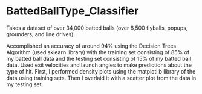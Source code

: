 # BattedBallType_Classifier
Takes a dataset of over 34,000 batted balls (over 8,500 flyballs, popups, grounders, and line drives).

Accomplished an accuracy of around 94% using the Decision Trees Algorithm (used sklearn library) with the training set consisting of 85% of my batted ball data and the testing set consisting of 15% of my batted ball data. Used exit velocities and launch angles to make predictions about the type of hit. First, I performed density plots using the matplotlib library of the data using training sets. Then I overlaid it with a scatter plot from the data in my testing set.
